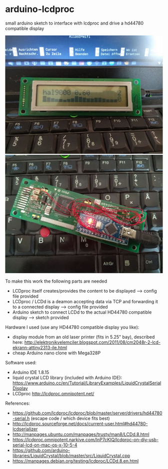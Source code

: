 # arduino-lcdproc
small arduino sketch to interface with lcdproc and drive a hd44780 compatible display

![hardware front view](photo_2021-05-18_14-51-21.jpg?raw=true "front view")
![hardware back view](photo_2021-05-18_14-51-28.jpg?raw=true "back view")

To make this work the following parts are needed
- LCDproc itself creates/provides the content to be displayed --> config file provided
- LCDproc / LCDd is a deamon accepting data via TCP and forwarding it to a connected display --> config file provided
- Arduino sketch to connect LCDd to the actual HD44780 compatible display --> sketch provided

Hardware I used (use any HD44780 compatible display you like):
- display module from an old laser printer (fits in 5.25" bay), described here: http://elektronikvelemciler.blogspot.com/2011/08/cm2048r-2-lcd-ekrann-attiny2313-ile.html
- cheap Arduino nano clone with Mega328P

Software used:
- Arduino IDE 1.8.15
- liquid crystal LCD library (included with Arduino IDE): https://www.arduino.cc/en/Tutorial/LibraryExamples/LiquidCrystalSerialDisplay
- LCDproc http://lcdproc.omnipotent.net/

References:
- https://github.com/lcdproc/lcdproc/blob/master/server/drivers/hd44780-serial.h (escape code / which device fits best)
- http://lcdproc.sourceforge.net/docs/current-user.html#hd44780-lcdserializer
- http://manpages.ubuntu.com/manpages/trusty/man8/LCDd.8.html
- https://lcdproc.omnipotent.narkive.com/lnP7cKIQ/lcdproc-on-diy-usb-serial-lcd-on-mac-os-x-10-5-4
- https://github.com/arduino-libraries/LiquidCrystal/blob/master/src/LiquidCrystal.cpp
- https://manpages.debian.org/testing/lcdproc/LCDd.8.en.html
